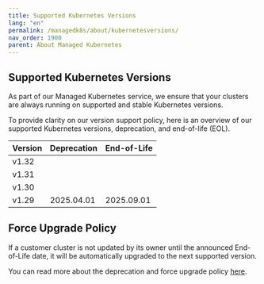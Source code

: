 ```yaml
---
title: Supported Kubernetes Versions
lang: "en"
permalink: /managedk8s/about/kubernetesversions/
nav_order: 1900
parent: About Managed Kubernetes
---
```


## Supported Kubernetes Versions

As part of our Managed Kubernetes service, we ensure that your clusters are always running on supported and stable Kubernetes versions.

To provide clarity on our version support policy, here is an overview of our supported Kubernetes versions, deprecation, and end-of-life (EOL).

| Version | Deprecation | End-of-Life |
|---------|-------------|-------------|
| v1.32   |             |             |
| v1.31   |             |             |
| v1.30   |             |             |
| v1.29   | 2025.04.01  | 2025.09.01  |

## Force Upgrade Policy

If a customer cluster is not updated by its owner until the announced End-of-Life date, it will be automatically upgraded to the next supported version.

You can read more about the deprecation and force upgrade policy [here](../../clusterlifecycle/deprecationpolicy).
